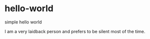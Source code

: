 # hello-world
simple hello world

I am a very laidback person and prefers to be silent most of the time.
